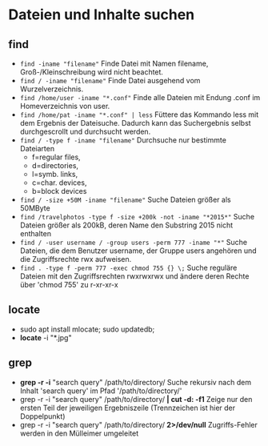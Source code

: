 # Dateien und Inhalte suchen

## find

* `find -iname "filename"` Finde Datei mit Namen filename, Groß-/Kleinschreibung wird nicht beachtet.
* `find / -iname "filename"` Finde Datei ausgehend vom Wurzelverzeichnis.
* `find /home/user -iname "*.conf"` Finde alle Dateien mit Endung .conf im Homeverzeichnis von user.
* `find /home/pat -iname "*.conf" | less`  Füttere das Kommando less mit dem Ergebnis der Dateisuche. Dadurch kann das Suchergebnis selbst durchgescrollt und durchsucht werden.
* `find / -type f -iname "filename"` Durchsuche nur bestimmte Dateiarten
  * f=regular files,
  * d=directories,
  * l=symb. links,
  * c=char. devices,
  * b=block devices
* `find / -size +50M -iname "filename"` Suche Dateien größer als 50MByte
* `find /travelphotos -type f -size +200k -not -iname "*2015*"` Suche Dateien größer als 200kB, deren Name den Substring 2015 nicht enthalten
* `find / -user username / -group users -perm 777 -iname "*"` Suche Dateien, die dem Benutzer username, der Gruppe users angehören und die Zugriffsrechte rwx aufweisen.
* `find . -type f -perm 777 -exec chmod 755 {} \;` Suche reguläre Dateien mit den Zugriffsrechten rwxrwxrwx und ändere deren Rechte über 'chmod 755' zu r-xr-xr-x

## locate

* sudo apt install mlocate; sudo updatedb;
* **locate** -i "\*.jpg"

## grep

* **grep -r -i** "search query" /path/to/directory/ Suche rekursiv nach dem Inhalt 'search query' im Pfad '/path/to/directory/'
* grep -r -i "search query" /path/to/directory/ **\| cut -d: -f1** Zeige nur den ersten Teil der jeweiligen Ergebniszeile \(Trennzeichen ist hier der Doppelpunkt\)
* grep -r -i "search query" /path/to/directory/ **2&gt;/dev/null** Zugriffs-Fehler werden in den Mülleimer umgeleitet

